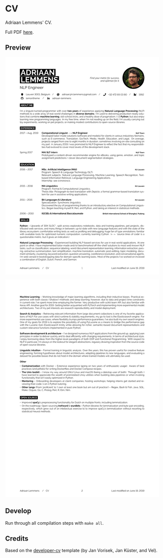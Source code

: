 # CV

Adriaan Lemmens' CV.

Full PDF [here](/cv.pdf).

## Preview

![page1](/cv-0.png)

![page2](/cv-1.png)

## Develop

Run through all compilation steps with `make all`.

## Credits

Based on the
[developer-cv](https://www.latextemplates.com/template/developer-cv) template (by Jan Vorisek, Jan Küster, and Vel).
